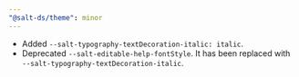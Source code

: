 ```yaml
---
"@salt-ds/theme": minor
---
```


- Added `--salt-typography-textDecoration-italic: italic`.
- Deprecated `--salt-editable-help-fontStyle`. It has been replaced with `--salt-typography-textDecoration-italic`.
